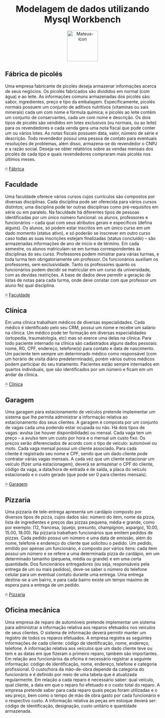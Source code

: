 <div style="display: inline_block" align="center">
  <h1>Modelagem de dados utilizando Mysql Workbench</h1>
  <img align="center" alt="Mateus-ícon" height="100" width="100" src="https://cdn.jsdelivr.net/gh/devicons/devicon/icons/mysql/mysql-original-wordmark.svg">
</div>

## Fábrica de picolés

Uma empresa fabricante de picolés deseja armazenar informações acerca de seus negócios. Os
picolés fabricados são divididos em normal (com água) e ao leite. As informações comuns
armazenadas dos picolés são: sabor, ingredientes, preço e tipo da embalagem. Especificamente, picolés normais possuem um conjunto de aditivos nutritivos (vitaminas ou sais minerais) cada
um com nome e fórmula química; e picolés ao leite contêm um conjunto de conservantes, cada
um com nome e descrição. Os dois tipos de picolés são vendidos em lotes exclusivos (ou normais, ou ao leite) para os revendedores e cada venda gera uma nota fiscal que pode conter um ou vários lotes. As notas fiscais possuem data, valor, número de série e descrição. Todo revendedor
possui uma pessoa de contato para eventuais resoluções de problemas, além disso, armazena-se
do revendedor o CNPJ e a razão social. Deseja-se obter relatórios sobre as vendas mensais dos
picolés de cada tipo e quais revendedores compraram mais picolés nos últimos meses.

🖱 [Fábrica](https://github.com/Mat3usCod3/Modelagem-de-dados/blob/main/Fabrica_Picoles_IMG.png)

## Faculdade 

Uma faculdade oferece vários cursos cujos currículos são compostos por diversas disciplinas. Cada disciplina pode ser oferecida para vários
cursos distintos; uma disciplina pode ter outras disciplinas como pré-requisitos em série ou em paralelo. Na faculdade há diferentes tipos de
pessoas identificadas por um único número funcional: os alunos, professores e funcionários – cada qual com seus atributos gerais e específicos
(defina alguns). Os alunos, só podem estar inscritos em um único curso em um dado momento (status ativo), e só
poderão se inscrever em outro curso caso todas as suas inscrições estejam finalizadas (status concluído) – são armazenadas informações de ano
de início e de término. Em cada semestre, os alunos matriculam-se em turmas correspondentes às disciplinas do seu curso. Professores podem
ministrar para várias turmas, e toda turma tem obrigatoriamente um professor. Os funcionários auxiliam os professores, sem exclusividade.
Tanto os professores quanto os funcionários podem decidir se matricular em um curso da universidade, com as devidas restrições. A base de
dados deve permitir a geração de listas de notas para cada turma, onde deve constar com que professor um aluno fez qual disciplina.

🖱 [Faculdade](https://github.com/Mat3usCod3/Modelagem-de-dados/blob/main/Faculdade_IMG.png)

## Clínica

Em uma clínica trabalham médicos de diversas especialidades. Cada médico é identificado pelo seu CRM, possui um nome e recebe 
um salário na clínica. Um médico pode ter formação em diversas especialidades (ortopedia, traumatologia, etc) mas só exerce uma 
delas na clínica. Para todo paciente internado na clínica são cadastrados alguns dados pessoais: nome, RG, CPF, endereço, telefone(s) 
para contato e data de nascimento. Um paciente tem sempre um determinado médico como responsável (com um horário de visita 
diário predeterminado), porém vários outros médicos podem participar do seu tratamento. Pacientes estão sempre internados em 
quartos individuais, que são identificados por um número e ficam em um andar da clínica.

🖱 [Clínica](https://github.com/Mat3usCod3/Modelagem-de-dados/blob/main/Clinica_IMG.png)

## Garagem

Uma	 garagem	 para	 estacionamento	 de	 veículos	 pretende	 implementar	 um	 sistema	 que	 lhe	 permita	 administrar	 a	 informação	 relativa	 ao	
estacionamento	dos	seus	clientes.	A	garagem	é	composta	por	um	conjunto	de	vagas	cada	uma	podendo	estar	ocupada	ou	não.	Há	dois	tipos	de	
vagas:	avulsa	(se	houver	disponibilidade)	ou	mensal.	Cada	vaga	tem	um	preço	–	a	avulso	tem	um	custo	por	hora	e	o	mensal	um	custo	fixo.	Os	
preços	 serão	 diferenciados	 de	acordo	com	 o	tipo	 de	veículo:	automóvel	 ou	moto.	Cada	vaga	mensal	 possui	 um	cliente	associado. Para	cada	
cliente	é	registrado	seu	nome	e	CPF,	sendo	que	um	dado	cliente	pode	contratar	várias	vagas	mensais.	A	cada	vez	que	um	cliente	estacionar	um	
veículo	(fizer	uma	estacionagem),	deverá	se	armazenar	o	CPF	do	cliente,	código	da	vaga,	a	data/hora	de	entrada	e	de	saída,	a	placa	do	veículo	
estacionado	e	o	custo	gerado	(que	pode	ser	0	para	clientes	mensais).

🖱 [Garagem](https://github.com/Mat3usCod3/Modelagem-de-dados/blob/main/Garagem_IMG.png)

## Pizzaria

Uma pizzaria de tele-entrega apresenta um cardápio composto por diversos tipos de pizza, cujos dados são: número do item, nome da 
pizza, lista de ingredientes e preços das pizzas pequena, média e grande, como por exemplo: (12, francesa, (queijo, presunto, 
champignon, aspargo), 10.00, 15.00, 18.00). Na pizzaria trabalham funcionários que emitem pedidos de pizzas. Cada pedido possui 
um número e uma data de emissão, além do nome, telefone e endereço do cliente que solicitou o pedido. Um pedido, emitido por 
apenas um funcionário, é composto por vários itens: cada item possui um número e se refere a uma determinada pizza do cardápio, 
em um determinado tamanho (pequena, média ou grande) e em uma certa quantidade. Dos funcionários entregadores (ou seja, 
responsáveis pela entrega de um ou mais pedidos), deve-se saber o número do telefone celular para um eventual contato durante uma 
entrega. Uma entrega destina-se a um bairro, e para cada bairro existe um tempo máximo de espera para a entrega de um pedido.

🖱 [Pizzaria](https://github.com/Mat3usCod3/Modelagem-de-dados/blob/main/Pizzaria_IMG.png)

## Oficina mecânica

Uma empresa de reparo de automóveis pretende implementar um sistema para administrar a informação relativa aos reparos efetuados nos 
veículos de seus clientes. O sistema de informação deverá permitir manter um registro de todos os reparos efetuados. A empresa registra as 
seguintes informações de cada cliente: código de identificação, nome, endereço, telefone. A informação relativa aos veículos que um dado cliente 
teve ou tem e as datas em que fizeram o primeiro reparo, também são importantes. Em relação aos funcionários da oficina é necessário registrar a 
seguinte informação: código de identificação, nome, endereço, telefone e categoria profissional. O custo/hora da mão-de-obra depende da 
categoria do funcionário e é definido por meio de uma tabela que é atualizada regularmente. Em relação a cada reparo é necessário saber: qual 
veículo, qual cliente, a data em que o reparo foi efetuado e o custo total do reparo. A empresa pretende saber para cada reparo quais peças foram 
utilizadas e o seu preço, bem como o tempo de mão de obra gasto por cada funcionário e o respectivo custo. A informação relativa às peças em 
estoque deverá ser: código de identificação, designação, custo unitário e quantidade armazenada.


